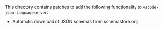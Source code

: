 This directory contains patches to add the following functionality to `vscode-json-languageserver`:

* Automatic download of JSON schemas from schemastore.org
